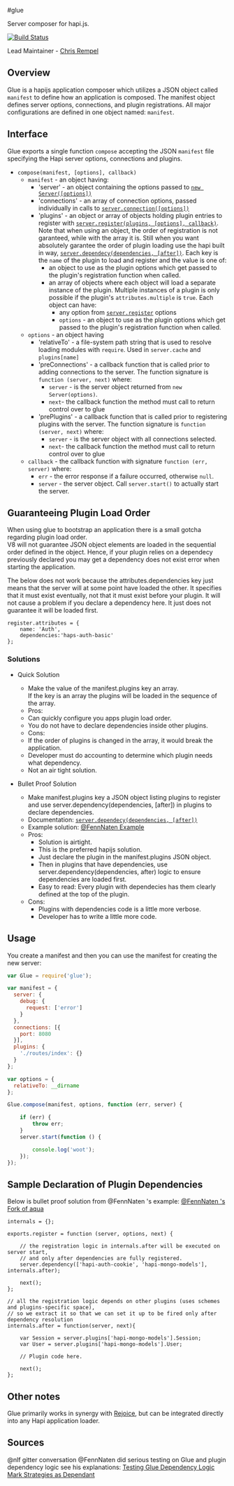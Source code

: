 #glue

Server composer for hapi.js.

[![Build Status](https://secure.travis-ci.org/hapijs/glue.png)](http://travis-ci.org/hapijs/glue)

Lead Maintainer - [Chris Rempel](https://github.com/csrl)

## Overview

Glue is a hapijs application composer which utilizes a JSON object called `manifest` to define how an 
application is composed. The manifest object defines server options, connections, and plugin 
registrations.  All major configurations are defined in one object named: `manifest`.  

 
## Interface

Glue exports a single function `compose` accepting the JSON `manifest` file specifying the Hapi server options, connections and plugins.  

- `compose(manifest, [options], callback)`
  + `manifest` - an object having:
    * 'server' - an object containing the options passed to [`new Server([options])`](http://hapijs.com/api#new-serveroptions)
    * 'connections' - an array of connection options, passed individually in calls to [`server.connection([options])`](http://hapijs.com/api#serverconnectionoptions)
    * 'plugins' - an object or array of objects holding plugin entries to register with [`server.register(plugins, [options], callback)`](http://hapijs.com/api#serverregisterplugins-options-callback). Note that when using an object, the order of registration is not garanteed, while with the array it is. Still when you want absolutely garantee the order of plugin loading use the hapi built in way, [`server.dependecy(dependencies, [after])`](http://hapijs.com/api#serverdependencydependencies-after). Each key is the `name` of the plugin to load and register and the value is one of:
      + an object to use as the plugin options which get passed to the plugin's registration function when called.
      + an array of objects where each object will load a separate instance of the plugin. Multiple instances of a plugin is only possible if the plugin's `attributes.multiple` is `true`. Each object can have:
        * any option from [`server.register`](http://hapijs.com/api#serverregisterplugins-options-callback) options
        * `options` - an object to use as the plugin options which get passed to the plugin's registration function when called.
  + `options` - an object having
    * 'relativeTo' - a file-system path string that is used to resolve loading modules with `require`.  Used in `server.cache` and `plugins[name]`
    * 'preConnections' - a callback function that is called prior to adding connections to the server. The function signature is `function (server, next)` where:
      + `server` - is the server object returned from `new Server(options)`.
      + `next`-  the callback function the method must call to return control over to glue
    * 'prePlugins' - a callback function that is called prior to registering plugins with the server. The function signature is `function (server, next)` where:
      + `server` - is the server object with all connections selected.
      + `next`-  the callback function the method must call to return control over to glue
  + `callback` - the callback function with signature `function (err, server)` where:
    * `err` - the error response if a failure occurred, otherwise `null`.
    * `server` - the server object. Call `server.start()` to actually start the server.


## Guaranteeing Plugin Load Order 

When using glue to bootstrap an application there is a small gotcha regarding plugin load order.  
V8 will not guarantee JSON object elements are loaded in the sequential order defined in the object. 
Hence, if your plugin relies on a dependecy previously declared you may get a dependency does not exist 
error when starting the application.

The below does not work because the attributes.dependencies key just means that the server will at some point have loaded the other.
It specifies that it must exist eventually, not that it must exist before your plugin. It will not cause a problem if you 
declare a dependency here. It just does not guarantee it will be loaded first. 

```
register.attributes = {
    name: 'Auth',
    dependencies:'haps-auth-basic' 
};
```

### Solutions

+ Quick Solution  
  * Make the value of the manifest.plugins key an array.  
    If the key is an array the plugins will be loaded in the sequence of the array.  
  *  Pros: 
    * Can quickly configure you apps plugin load order.
    * You do not have to declare dependencies inside other plugins. 
  *  Cons: 
    * If the order of plugins is changed in the array, it would break the application.
    * Developer must do accounting to determine which plugin needs what dependency. 
    * Not an air tight solution. 

+ Bullet Proof Solution  
  * Make manifest.plugins key a JSON object listing plugins to register and use 
    server.dependency(dependencies, [after]) in plugins to declare dependencies. 
  * Documentation: [`server.dependecy(dependencies, [after])`](http://hapijs.com/api#serverdependencydependencies-after)
  * Example solution: [@FennNaten Example](https://github.com/FennNaten/aqua/blob/sample/setting-deps-via-server-register/server/auth.js)
  * Pros: 
    * Solution is airtight.  
    * This is the preferred hapijs solution.
    * Just declare the plugin in the manifest.plugins JSON object. 
    * Then in plugins that have dependencies, use server.dependency(dependencies, after) logic 
      to ensure dependencies are loaded first. 
    * Easy to read: Every plugin with dependecies has them clearly defined at the 
      top of the plugin. 
  * Cons:
    * Plugins with dependencies code is a little more verbose.  
    * Developer has to write a little more code.
    

## Usage

You create a manifest and then you can use the manifest for creating the new server:

```javascript
var Glue = require('glue');

var manifest = {
  server: {
    debug: {
      request: ['error']
    }
  },
  connections: [{
    port: 8080
  }],
  plugins: {
    './routes/index': {}
  }
};

var options = {
  relativeTo: __dirname
};

Glue.compose(manifest, options, function (err, server) {

    if (err) {
        throw err;
    }
    server.start(function () {

        console.log('woot');
    });
});
```


## Sample Declaration of Plugin Dependencies

Below is bullet proof solution from  @FennNaten 's example:
[@FennNaten 's Fork of aqua](https://github.com/FennNaten/aqua/blob/sample/setting-deps-via-server-register/server/auth.js)
```
internals = {};

exports.register = function (server, options, next) {

    // the registration logic in internals.after will be executed on server start, 
    // and only after dependencies are fully registered. 
    server.dependency(['hapi-auth-cookie', 'hapi-mongo-models'], internals.after);

    next();
};

// all the registration logic depends on other plugins (uses schemes and plugins-specific space), 
// so we extract it so that we can set it up to be fired only after dependency resolution
internals.after = function(server, next){

    var Session = server.plugins['hapi-mongo-models'].Session;
    var User = server.plugins['hapi-mongo-models'].User;

    // Plugin code here.

    next();
};

```

## Other notes
Glue primarily works in synergy with [Rejoice](https://github.com/hapijs/rejoice), but can be integrated directly into any Hapi application loader.

## Sources 
@nlf gitter conversation
@FennNaten did serious testing on Glue and plugin dependency logic see his explanations:
[Testing Glue Dependency Logic](https://github.com/hapijs/university/pull/137)
[Mark Strategies as Dependant](https://github.com/jedireza/aqua/issues/36)
